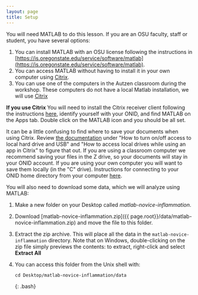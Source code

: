 ```yaml
---
layout: page
title: Setup
---
```


You will need MATLAB to do this lesson. If you are an OSU faculty, staff or student, you have several options:
1. You can install MATLAB with an OSU license following the instructions in [https://is.oregonstate.edu/service/software/matlab](https://is.oregonstate.edu/service/software/matlab). 
2. You can access MATLAB without having to install it in your own computer using [Citrix](https://it.engineering.oregonstate.edu/citrix).
3. You can use one of the computers in the Autzen classroom during the workshop. These computers do not have a local Matlab installation, we will use [Citrix](https://it.engineering.oregonstate.edu/citrix)

**If you use Citrix** 
You will need to install the Citrix receiver client following the instructions [here](https://it.engineering.oregonstate.edu/citrix), identify yourself with your ONID, and find MATLAB on the Apps tab. Double click on the MATLAB icon and you should be all set. 

It can be a little confusing to find where to save your documents when using Citrix. Review [the documentation](https://it.engineering.oregonstate.edu/citrix) under "How to turn on/off access to local hard drive and USB" and "How to access local drives while using an app in Citrix" to figure that out. If you are using a classroom computer we recommend saving your files in the Z drive, so your documents will stay in your ONID account. If you are using your own computer you will want to save them locally (in the "C" drive). Instructions for connecting to your ONID home directory from your computer [here](http://oregonstate.edu/helpdocs/onid-osu-network-id/connecting-onid/your-home-directory). 


You will also need to download some data, which we will analyze using MATLAB:

1. Make a new folder on your Desktop called *matlab-novice-inflammation*.
2. Download [matlab-novice-inflammation.zip]({{ page.root}}/data/matlab-novice-inflammation.zip) and move the file to this folder.
3. Extract the zip archive. This will place all the data in the `matlab-novice-inflammation` directory.
   Note that on Windows, double-clicking on the zip file simply previews the contents: to extract, right-click and select **Extract All**
4. You can access this folder from the Unix shell with:

	~~~
	cd Desktop/matlab-novice-inflammation/data
	~~~
	{: .bash}

[gnu-octave]: https://www.gnu.org/software/octave/
